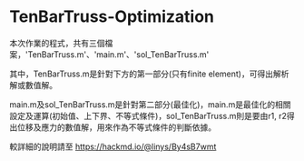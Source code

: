 # TenBarTruss-Optimization

本次作業的程式，共有三個檔案，'TenBarTruss.m'、'main.m'、'sol_TenBarTruss.m'

其中，TenBarTruss.m是針對下方的第一部分(只有finite element)，可得出解析解或數值解。

main.m及sol_TenBarTruss.m是針對第二部分(最佳化)，main.m是最佳化的相關設定及運算(初始值、上下界、不等式條件)，sol_TenBarTruss.m則是要由r1, r2得出位移及應力的數值解，用來作為不等式條件的判斷依據。

較詳細的說明請至 https://hackmd.io/@linys/By4sB7wmt
